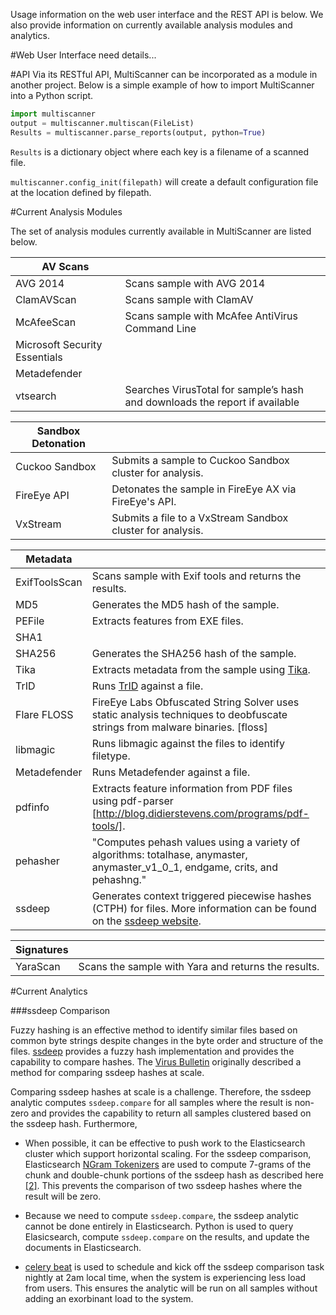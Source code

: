 Usage information on the web user interface and the REST API is below. We also provide information on currently available analysis modules and analytics.

#Web User Interface
need details...

#API
Via its RESTful API, MultiScanner can be incorporated as a module in another project. Below is a simple example of how to import MultiScanner into a Python script.

``` python
import multiscanner
output = multiscanner.multiscan(FileList)
Results = multiscanner.parse_reports(output, python=True)
```

```Results``` is a dictionary object where each key is a filename of a scanned file.

```multiscanner.config_init(filepath)``` will create a default configuration file at
the location defined by filepath.

#Current Analysis Modules

The set of analysis modules currently available in MultiScanner are listed below.

| AV Scans |   |
| -------- | - |
| AVG 2014 | Scans sample with AVG 2014|
| ClamAVScan | Scans sample with ClamAV|
| McAfeeScan |	Scans sample with McAfee AntiVirus Command Line|
| Microsoft Security Essentials	| |
| Metadefender | |
| vtsearch | Searches VirusTotal for sample’s hash and downloads the report if available|

| Sandbox Detonation |   |
| ------------------ | - |
| Cuckoo Sandbox | Submits a sample to Cuckoo Sandbox cluster for analysis.|
| FireEye API | Detonates the sample in FireEye AX via FireEye's API.|
| VxStream | Submits a file to a VxStream Sandbox cluster for analysis.|

| Metadata |   |
| -------- | - |
|ExifToolsScan | Scans sample with Exif tools and returns the results.|
|MD5 | Generates the MD5 hash of the sample.|
|PEFile | Extracts features from EXE files.|
|SHA1 | |
|SHA256 | Generates the SHA256 hash of the sample.|
|Tika | Extracts metadata from the sample using [Tika](https://tika.apache.org/).|
|TrID | Runs [TrID](http://mark0.net/soft-trid-e.html) against a file.|
|Flare FLOSS | FireEye Labs Obfuscated String Solver uses static analysis techniques to deobfuscate strings from malware binaries. [floss]|
|libmagic | Runs libmagic against the files to identify filetype.|
|Metadefender | Runs Metadefender against a file.|
|pdfinfo | Extracts feature information from PDF files using pdf-parser [http://blog.didierstevens.com/programs/pdf-tools/].|
|pehasher | "Computes pehash values using a variety of algorithms: totalhase, anymaster, anymaster_v1_0_1, endgame, crits, and pehashng."|
|ssdeep | Generates context triggered piecewise hashes (CTPH) for files. More information can be found on the [ssdeep website](http://ssdeep.sourceforge.net/).|

| Signatures |   |
| ---------- | - |
| YaraScan | Scans the sample with Yara and returns the results.|

#Current Analytics

###ssdeep Comparison

Fuzzy hashing is an effective method to identify similar files based on common byte strings despite changes in the byte order and structure of the files. [ssdeep](https://ssdeep-project.github.io/ssdeep/index.html) provides a fuzzy hash implementation and provides the capability to compare hashes. The [Virus Bulletin](https://www.virusbulletin.com/virusbulletin/2015/11/optimizing-ssdeep-use-scale/) originally described a method for comparing ssdeep hashes at scale. 

Comparing ssdeep hashes at scale is a challenge. Therefore, the ssdeep analytic computes ```ssdeep.compare``` for all samples where the result is non-zero and provides the capability to return all samples clustered based on the ssdeep hash. Furthermore,

- When possible, it can be effective to push work to the Elasticsearch cluster which support horizontal scaling. For the ssdeep comparison, Elasticsearch [NGram  Tokenizers](https://www.elastic.co/guide/en/elasticsearch/reference/current/analysis-ngram-tokenizer.html)
are used to compute 7-grams of the chunk and double-chunk portions of the ssdeep hash as described here [[2]](http://www.intezer.com/intezer-community-tip-ssdeep-comparisons-with-elasticsearch/). This prevents the comparison of two ssdeep hashes where the result will be zero.

- Because we need to compute ```ssdeep.compare```, the ssdeep analytic cannot be done entirely in Elasticsearch. Python is used to query Elasicsearch, compute ```ssdeep.compare``` on the results, and update the documents in Elasticsearch.

- [celery beat](http://docs.celeryproject.org/en/latest/userguide/periodic-tasks.html) is used to schedule and kick off the ssdeep comparison task nightly at 2am local time, when the system is experiencing less load from users. This ensures the analytic will be run on all samples without adding an exorbinant load to the system.